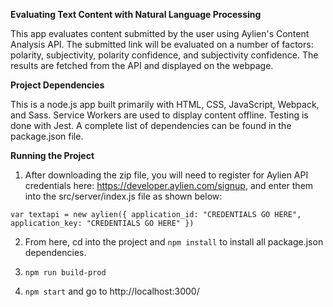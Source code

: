 **Evaluating Text Content with Natural Language Processing**

This app evaluates content submitted by the user using Aylien's Content Analysis API. The submitted link will be evaluated on a number of factors: polarity, subjectivity, polarity confidence, and subjectivity confidence. The results are fetched from the API and displayed on the webpage.


**Project Dependencies**

This is a node.js app built primarily with HTML, CSS, JavaScript, Webpack, and Sass. Service Workers are used to display content offline. Testing is done with Jest. A complete list of dependencies can be found in the package.json file. 

**Running the Project**

1. After downloading the zip file, you will need to register for Aylien API credentials here: https://developer.aylien.com/signup, and enter them into the src/server/index.js file as shown below:

`var textapi = new aylien({
  application_id: "CREDENTIALS GO HERE",
  application_key: "CREDENTIALS GO HERE"
})`

2. From here, cd into the project and `npm install` to install all package.json dependencies. 

3. `npm run build-prod`

4. `npm start` and go to http://localhost:3000/

